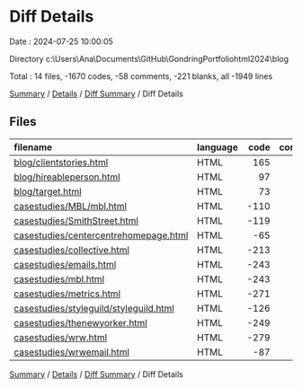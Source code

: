 # Diff Details

Date : 2024-07-25 10:00:05

Directory c:\\Users\\Ana\\Documents\\GitHub\\GondringPortfoliohtml2024\\blog

Total : 14 files,  -1670 codes, -58 comments, -221 blanks, all -1949 lines

[Summary](results.md) / [Details](details.md) / [Diff Summary](diff.md) / Diff Details

## Files
| filename | language | code | comment | blank | total |
| :--- | :--- | ---: | ---: | ---: | ---: |
| [blog/clientstories.html](/blog/clientstories.html) | HTML | 165 | 0 | 38 | 203 |
| [blog/hireableperson.html](/blog/hireableperson.html) | HTML | 97 | 0 | 3 | 100 |
| [blog/target.html](/blog/target.html) | HTML | 73 | 0 | 3 | 76 |
| [casestudies/MBL/mbl.html](/casestudies/MBL/mbl.html) | HTML | -110 | 0 | -34 | -144 |
| [casestudies/SmithStreet.html](/casestudies/SmithStreet.html) | HTML | -119 | 0 | -16 | -135 |
| [casestudies/centercentrehomepage.html](/casestudies/centercentrehomepage.html) | HTML | -65 | 0 | -4 | -69 |
| [casestudies/collective.html](/casestudies/collective.html) | HTML | -213 | -58 | -16 | -287 |
| [casestudies/emails.html](/casestudies/emails.html) | HTML | -243 | 0 | -18 | -261 |
| [casestudies/mbl.html](/casestudies/mbl.html) | HTML | -243 | 0 | -37 | -280 |
| [casestudies/metrics.html](/casestudies/metrics.html) | HTML | -271 | 0 | -44 | -315 |
| [casestudies/styleguild/styleguild.html](/casestudies/styleguild/styleguild.html) | HTML | -126 | 0 | -33 | -159 |
| [casestudies/thenewyorker.html](/casestudies/thenewyorker.html) | HTML | -249 | 0 | -26 | -275 |
| [casestudies/wrw.html](/casestudies/wrw.html) | HTML | -279 | 0 | -25 | -304 |
| [casestudies/wrwemail.html](/casestudies/wrwemail.html) | HTML | -87 | 0 | -12 | -99 |

[Summary](results.md) / [Details](details.md) / [Diff Summary](diff.md) / Diff Details